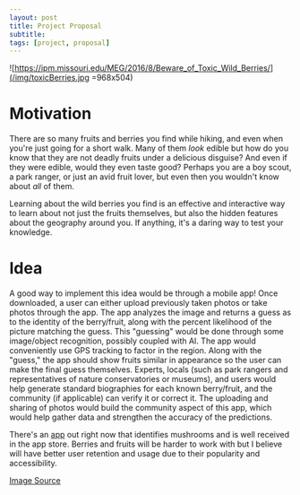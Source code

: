 ```yaml
---
layout: post
title: Project Proposal 
subtitle: 
tags: [project, proposal]
---
```


![https://ipm.missouri.edu/MEG/2016/8/Beware_of_Toxic_Wild_Berries/](/img/toxicBerries.jpg =968x504)

# **Motivation**  
There are so many fruits and berries you find while hiking, and even when you're just going for a short walk. Many of them _look_ edible but how do you know that they are not deadly fruits under a delicious disguise? And even if they were edible, would they even taste good? Perhaps you are a boy scout, a park ranger, or just an avid fruit lover, but even then you wouldn't know about _all_ of them. 

Learning about the wild berries you find is an effective and interactive way to learn about not just the fruits themselves, but also the hidden features about the geography around you. If anything, it's a daring way to test your knowledge. 

# **Idea**  
A good way to implement this idea would be through a mobile app! Once downloaded, a user can either upload previously taken photos or take photos through the app. The app analyzes the image and returns a guess as to the identity of the berry/fruit,  along with the percent likelihood of the picture matching the guess. This "guessing" would be done through some image/object recognition, possibly coupled with AI. The app would conveniently use GPS tracking to factor in the region. Along with the "guess," the app should show fruits similar in appearance so the user can make the final guess themselves. Experts, locals (such as park rangers and representatives of nature conservatories or museums), and users would help generate standard biographies for each known berry/fruit, and the community (if applicable) can verify it or correct it. The uploading and sharing of photos would build the community aspect of this app, which would help gather data and strengthen the accuracy of the predictions. 

There's an [app](https://apps.apple.com/us/app/mushroom-identificator/id1227854971) out right now that identifies mushrooms and is well received in the app store. Berries and fruits will be harder to work with but I believe will have better user retention and usage due to their popularity and accessibility. 

[Image Source](https://ipm.missouri.edu/MEG/2016/8/Beware_of_Toxic_Wild_Berries/)
